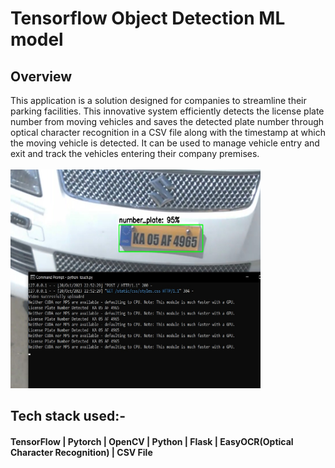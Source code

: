 # Tensorflow Object Detection ML model

## Overview
This application is a solution designed for companies to streamline their parking facilities. This innovative system efficiently detects the license plate number from moving vehicles and saves the detected plate number through optical character recognition in a CSV file along with the timestamp at which the moving vehicle is detected. It can be used to manage vehicle entry and exit and track the vehicles entering their company premises.
<br>
<br>
<img style="align-items=center;" width=400px height=350px src="./detection_result.jpeg" alt="img" />


## Tech stack used:-
#### TensorFlow | Pytorch | OpenCV | Python | Flask | EasyOCR(Optical Character Recognition) | CSV File 
